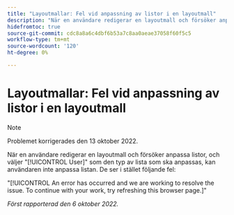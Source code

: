 ```yaml
---
title: "Layoutmallar: Fel vid anpassning av listor i en layoutmall"
description: "När en användare redigerar en layoutmall och försöker anpassa listor, och väljer Användare som den typ av lista som ska anpassas, kan användaren inte anpassa listan. De ser i stället felet Ett fel har inträffat och vi arbetar för att lösa problemet. Om du vill fortsätta med ditt arbete kan du försöka med att uppdatera den här webbläsarsidan."
hidefromtoc: true
source-git-commit: cdc8a8a6c4dbf6b53a7c8aa0aeae37058f60f5c5
workflow-type: tm+mt
source-wordcount: '120'
ht-degree: 0%

---
```



# Layoutmallar: Fel vid anpassning av listor i en layoutmall

>[!NOTE]
>
>Problemet korrigerades den 13 oktober 2022.

När en användare redigerar en layoutmall och försöker anpassa listor, och väljer &quot;[!UICONTROL User]&quot; som den typ av lista som ska anpassas, kan användaren inte anpassa listan. De ser i stället följande fel:

&quot;[!UICONTROL An error has occurred and we are working to resolve the issue. To continue with your work, try refreshing this browser page.]&quot;

_Först rapporterad den 6 oktober 2022._

